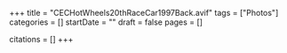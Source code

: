 +++
title = "CECHotWheels20thRaceCar1997Back.avif"
tags = ["Photos"]
categories = []
startDate = ""
draft = false
pages = []

citations = []
+++
